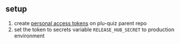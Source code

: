 ## setup
1. create [personal access tokens](https://docs.github.com/en/authentication/keeping-your-account-and-data-secure/managing-your-personal-access-tokens) on plu-quiz parent repo
2. set the token to secrets variable `RELEASE_HUB_SECRET` to production environment
